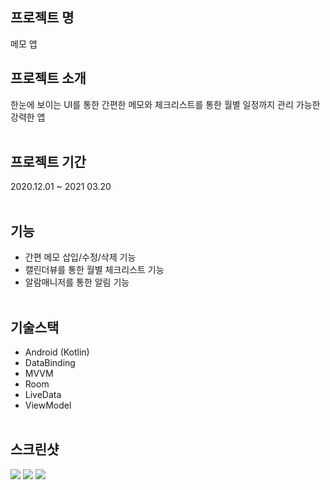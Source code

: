 ## 프로젝트 명
메모 앱

## 프로젝트 소개
한눈에 보이는 UI를 통한 간편한 메모와  체크리스트를 통한 월별 일정까지 관리 가능한 강력한 앱
<br><br>

## 프로젝트 기간
2020.12.01 ~ 2021 03.20<br><br>

## 기능
* 간편 메모 삽입/수정/삭제 기능
* 캘린더뷰를 통한 월별 체크리스트 기능
* 알람매니저를 통한 알림 기능
<br><br>



## 기술스택
* Android (Kotlin)
* DataBinding
* MVVM
* Room
* LiveData
* ViewModel 
<br><br>

## 스크린샷
<div>
  <img src="https://user-images.githubusercontent.com/48284360/111037847-4d679a80-8469-11eb-923d-376722891de7.png">
  <img src="https://user-images.githubusercontent.com/48284360/111037849-4f315e00-8469-11eb-9dbd-34d087b5f868.png">
  <img src="https://user-images.githubusercontent.com/48284360/111037850-4fc9f480-8469-11eb-88a7-311682a6590c.png">
  </div>
